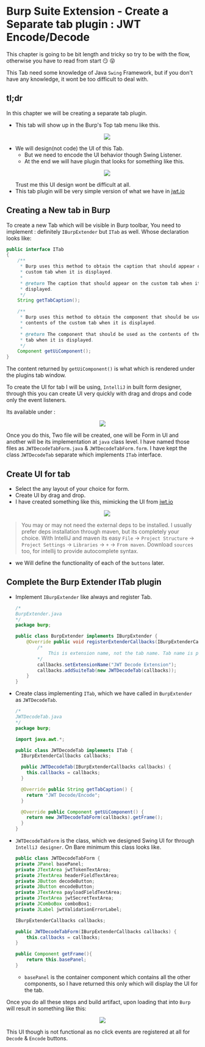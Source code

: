 # Burp Suite Extension - Create a Separate tab plugin : JWT Encode/Decode

This chapter is going to be bit length and tricky so try to be with the flow, otherwise you have to read from start 😏 😝

This Tab need some knowledge of Java `Swing` Framework, but if you don't have any knowledge, it wont be too difficult to deal with.

## tl;dr
In this chapter we will be creating a separate tab plugin.
- This tab will show up in the Burp's Top tab menu like this.
    <p align=center>
        <img src="../../static/images/chapter8/file1.png" />
    </p>
- We will design(not code) the UI of this Tab.
    - But we need to encode the UI behavior though Swing Listener.
    - At the end we will have plugin that looks for something like this.
    <p align=center>
        <img src="../../static/images/chapter8/file4.png" />
    </p>
    Trust me this UI design wont be difficult at all.
- This tab plugin will be very simple version of what we have in [jwt.io](jwt.io)


## Creating a New tab in Burp
To create a new Tab which will be visible in Burp toolbar, You need to implement : definitely `IBurpExtender` but `ITab` as well. Whose declaration looks like:
```java
public interface ITab
{
    /**
     * Burp uses this method to obtain the caption that should appear on the
     * custom tab when it is displayed.
     *
     * @return The caption that should appear on the custom tab when it is
     * displayed.
     */
    String getTabCaption();

    /**
     * Burp uses this method to obtain the component that should be used as the
     * contents of the custom tab when it is displayed.
     *
     * @return The component that should be used as the contents of the custom
     * tab when it is displayed.
     */
    Component getUiComponent();
}
```

The content returned by `getUiComponent()` is what which is rendered under the plugins tab window.

To create the UI for tab I will be using, `IntelliJ` in built form designer, through this you can create UI very quickly with drag and drops and code only the event listeners.

Its available under :
    <p align=center>
        <img src="../../static/images/chapter8/file2.png" />
    </p>

Once you do this, Two file will be created, one will be Form in UI and another will be its implementation at `java` class level. I have named those files as `JWTDecodeTabForm.java` & `JWTDecodeTabForm.form`. I have kept the class `JWTDecodeTab` separate which implements `ITab` interface.


## Create UI for tab
- Select the any layout of your choice for form.
- Create UI by drag and drop.
- I have created something like this, mimicking the UI from [jwt.io](jwt.io)
    <p align=center>
        <img src="../../static/images/chapter8/file3.png" />
    </p>
> You may or may not need the external deps to be installed. I usually prefer deps installation through maven, but its completely your choice. With IntelliJ and maven its easy `File` -> `Project Structure` -> `Project Settings` -> `Libraries` -> `+` -> `From maven`. Download `sources` too, for intellij to provide autocomplete syntax. 
- we Will define the functionality of each of the `buttons` later.

## Complete the Burp Extender ITab plugin
- Implement `IBurpExtender` like always and register Tab.
    ```java
    /*
    BurpExtender.java
    */
    package burp;

    public class BurpExtender implements IBurpExtender {
        @Override public void registerExtenderCallbacks(IBurpExtenderCallbacks callbacks) {
            /*
                This is extension name, not the tab name. Tab name is picked up from ITab concrete class.
            */
            callbacks.setExtensionName("JWT Decode Extension");
            callbacks.addSuiteTab(new JWTDecodeTab(callbacks));
        }
    }

    ```
- Create class implementing `ITab`, which we have called in `BurpExtender` as `JWTDecodeTab`.
    ```java
    /*
    JWTDecodeTab.java
    */
    package burp;

    import java.awt.*;

    public class JWTDecodeTab implements ITab {
      IBurpExtenderCallbacks callbacks;

      public JWTDecodeTab(IBurpExtenderCallbacks callbacks) {
        this.callbacks = callbacks;
      }

      @Override public String getTabCaption() {
        return "JWT Decode/Encode";
      }

      @Override public Component getUiComponent() {
        return new JWTDecodeTabForm(callbacks).getFrame();
      }
    }
    ```
- `JWTDecodeTabForm` is the class, which we designed Swing UI for through `IntelliJ designer`. On Bare minimum this class looks like.
    ```java
    public class JWTDecodeTabForm {
    private JPanel basePanel;
    private JTextArea jwtTokenTextArea;
    private JTextArea headerFieldTextArea;
    private JButton decodeButton;
    private JButton encodeButton;
    private JTextArea payloadFieldTextArea;
    private JTextArea jwtSecretTextArea;
    private JComboBox comboBox1;
    private JLabel jwtValidationErrorLabel;

    IBurpExtenderCallbacks callbacks;

    public JWTDecodeTabForm(IBurpExtenderCallbacks callbacks) {
        this.callbacks = callbacks;
    }

    public Component getFrame(){
        return this.basePanel;
    }
    ```
    - `basePanel` is the container component which contains all the other components, so I have returned this only which will display the UI for the tab.

Once you do all these steps and build artifact, upon loading that into `Burp` will result in something like this:
    <p align=center>
        <img src="../../static/images/chapter8/file4.png" />
    </p>
This UI though is not functional as no click events are registered at all for `Decode` & `Encode` buttons.